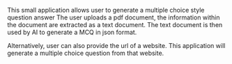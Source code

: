 This small application allows user to generate a multiple choice style question answer 
The user uploads a pdf document, the information within the document 
are extracted as a text document. The text document is then used by AI 
to generate a MCQ in json format.

Alternatively, user can also provide the url of a website. This application will 
generate a multiple choice question from that website.